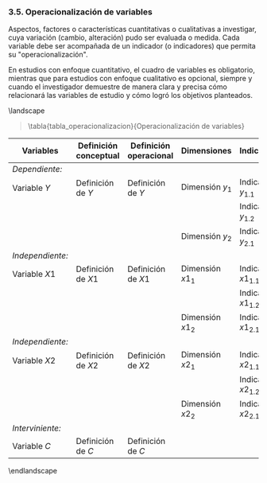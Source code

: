 ### 3.5. Operacionalización de variables

Aspectos, factores o características cuantitativas o cualitativas a investigar, 
cuya variación (cambio, alteración) pudo ser evaluada o medida. Cada variable 
debe ser acompañada de un indicador (o indicadores) que permita su "operacionalización".

En estudios con enfoque cuantitativo, el cuadro de variables es obligatorio, mientras 
que para estudios con enfoque cualitativo es opcional, siempre y cuando el investigador 
demuestre de manera clara y precisa cómo relacionará las variables de estudio y 
cómo logró los objetivos planteados.

\landscape

> \tabla{tabla_operacionalizacion}{Operacionalización de variables}

| Variables | Definición conceptual | Definición operacional | Dimensiones | Indicadores
| - | - | - | - | -
| *Dependiente:*
| Variable $Y$ | Definición de $Y$ | Definición de $Y$ | Dimensión $y_1$ | Indicador $y_{1{.}1}$
| | | | | Indicador $y_{1{.}2}$
| | | | Dimensión $y_2$ | Indicador $y_{2{.}1}$
| *Independiente:*
| Variable $X1$ | Definición de $X1$ | Definición de $X1$ | Dimensión $x1_1$ | Indicador $x1_{1{.}1}$
| | | | | Indicador $x1_{1{.}2}$
| | | | Dimensión $x1_2$ | Indicador $x1_{2{.}1}$
| *Independiente:*
| Variable $X2$ | Definición de $X2$ | Definición de $X2$ | Dimensión $x2_1$ | Indicador $x2_{1{.}1}$
| | | | | Indicador $x2_{1{.}2}$
| | | | Dimensión $x2_2$ | Indicador $x2_{2{.}1}$
| *Interviniente:*
| Variable $C$ | Definición de $C$ | Definición de $C$

\endlandscape
